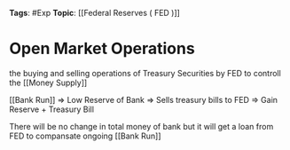 
**Tags**: #Exp
**Topic**: [[Federal Reserves ( FED )]]

# Open Market Operations
the buying and selling operations of Treasury Securities by FED to controll the [[Money Supply]]

[[Bank Run]] => Low Reserve of Bank => Sells treasury bills to FED => Gain Reserve + Treasury Bill

There will be no change in total money of bank but it will get a loan from FED to compansate ongoing [[Bank Run]]
